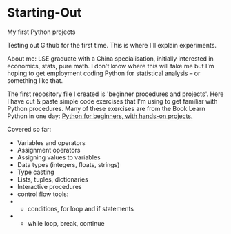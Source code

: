 # Starting-Out

My first Python projects

Testing out Github for the first time. This is where I'll explain experiments. 

About me: LSE graduate with a China specialisation, initially interested in economics, stats, pure math. I don't know where this will take me but I'm hoping to get employment coding Python for statistical analysis – or something like that. 


The first repository file I created is 'beginner procedures and projects'. Here I have cut & paste simple code exercises that I'm using to get familiar with Python procedures. Many of these exercises are from the Book Learn Python in one day: [Python for beginners, with hands-on projects.](https://www.amazon.com/Learn-Python-One-Well-Hands/dp/1546488332/ref=sr_1_3?ie=UTF8&qid=1518364938&sr=8-3&keywords=Learn+Python+in+one+day&dpID=51iNedkheKL&preST=_SY291_BO1,204,203,200_QL40_&dpSrc=srch)

Covered so far:
- Variables and operators
- Assignment operators
- Assigning values to variables
- Data types (integers, floats, strings)
- Type casting
- Lists, tuples, dictionaries
- Interactive procedures
- control flow tools:  
- - conditions, for loop and if statements
- - while loop, break, continue
